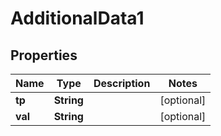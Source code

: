

# AdditionalData1

## Properties

Name | Type | Description | Notes
------------ | ------------- | ------------- | -------------
**tp** | **String** |  |  [optional]
**val** | **String** |  |  [optional]



